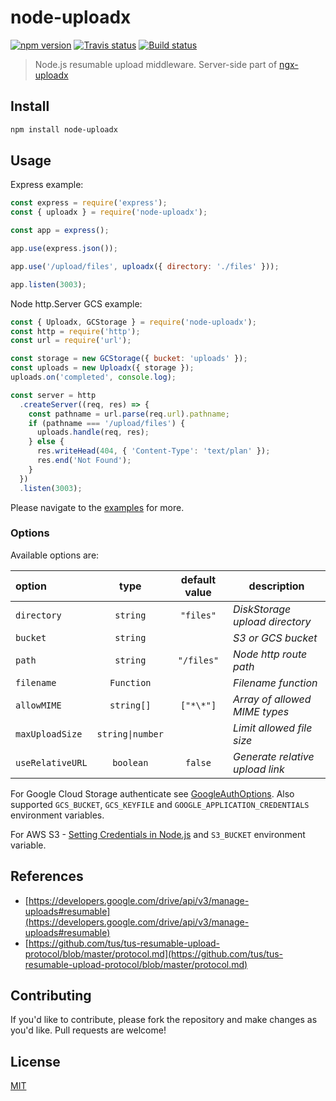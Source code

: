 # node-uploadx

[![npm version][npm-image]][npm-url] [![Travis status][travis-image]][travis-url] [![Build status][gha-image]][gha-url]

> Node.js resumable upload middleware.
> Server-side part of [ngx-uploadx](https://github.com/kukhariev/ngx-uploadx)

## Install

```sh
npm install node-uploadx
```

## Usage

Express example:

```js
const express = require('express');
const { uploadx } = require('node-uploadx');

const app = express();

app.use(express.json());

app.use('/upload/files', uploadx({ directory: './files' }));

app.listen(3003);
```

Node http.Server GCS example:

```js
const { Uploadx, GCStorage } = require('node-uploadx');
const http = require('http');
const url = require('url');

const storage = new GCStorage({ bucket: 'uploads' });
const uploads = new Uploadx({ storage });
uploads.on('completed', console.log);

const server = http
  .createServer((req, res) => {
    const pathname = url.parse(req.url).pathname;
    if (pathname === '/upload/files') {
      uploads.handle(req, res);
    } else {
      res.writeHead(404, { 'Content-Type': 'text/plan' });
      res.end('Not Found');
    }
  })
  .listen(3003);
```

Please navigate to the [examples](examples) for more.

### Options

Available options are:

| option           |       type       | default value | description                     |
| :--------------- | :--------------: | :-----------: | ------------------------------- |
| `directory`      |     `string`     |   `"files"`   | _DiskStorage upload directory_  |
| `bucket`         |     `string`     |               | _S3 or GCS bucket_              |
| `path`           |     `string`     |  `"/files"`   | _Node http route path_          |
| `filename`       |    `Function`    |               | _Filename function_             |
| `allowMIME`      |    `string[]`    |   `["*\*"]`   | _Array of allowed MIME types_   |
| `maxUploadSize`  | `string\|number` |               | _Limit allowed file size_       |
| `useRelativeURL` |    `boolean`     |    `false`    | _Generate relative upload link_ |

For Google Cloud Storage authenticate see [GoogleAuthOptions](https://github.com/googleapis/google-auth-library-nodejs/blob/04dae9c271f0099025188489c61fd245d482832b/src/auth/googleauth.ts#L62). Also supported `GCS_BUCKET`, `GCS_KEYFILE` and `GOOGLE_APPLICATION_CREDENTIALS` environment variables.

For AWS S3 - [Setting Credentials in Node.js](https://docs.aws.amazon.com/en_us/sdk-for-javascript/v2/developer-guide/setting-credentials-node.html) and `S3_BUCKET` environment variable.

## References

- [https://developers.google.com/drive/api/v3/manage-uploads#resumable](https://developers.google.com/drive/api/v3/manage-uploads#resumable)
- [https://github.com/tus/tus-resumable-upload-protocol/blob/master/protocol.md](https://github.com/tus/tus-resumable-upload-protocol/blob/master/protocol.md)

## Contributing

If you'd like to contribute, please fork the repository and make changes as you'd like.
Pull requests are welcome!

## License

[MIT](LICENSE)

[npm-image]: https://img.shields.io/npm/v/node-uploadx.svg
[npm-url]: https://www.npmjs.com/package/node-uploadx
[travis-image]: https://img.shields.io/travis/kukhariev/node-uploadx/master.svg
[travis-url]: https://travis-ci.org/kukhariev/node-uploadx
[gha-image]: https://github.com/kukhariev/node-uploadx/workflows/CI/badge.svg
[gha-url]: https://github.com/kukhariev/node-uploadx

